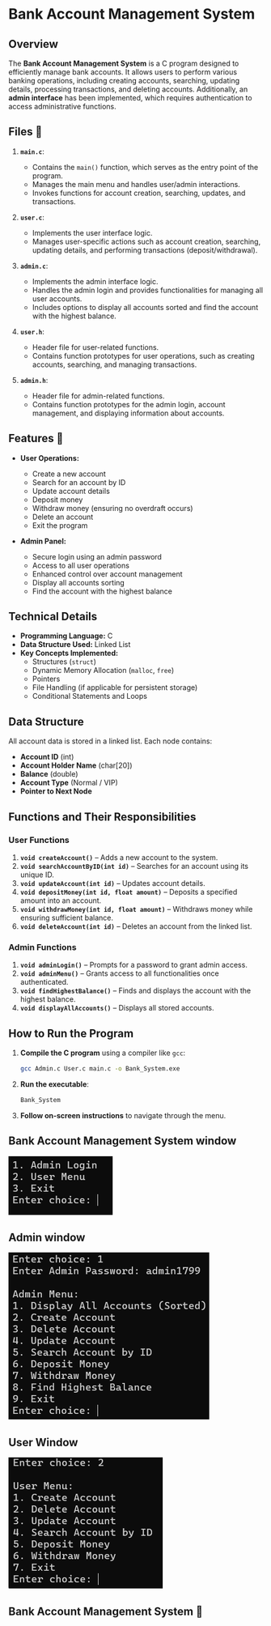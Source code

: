 # Bank Account Management System

## Overview

The **Bank Account Management System** is a C program designed to efficiently manage bank accounts. It allows users to perform various banking operations, including creating accounts, searching, updating details, processing transactions, and deleting accounts. Additionally, an **admin interface** has been implemented, which requires authentication to access administrative functions.

## Files 📁

1. **`main.c`**:
   - Contains the `main()` function, which serves as the entry point of the program.
   - Manages the main menu and handles user/admin interactions.
   - Invokes functions for account creation, searching, updates, and transactions.

2. **`user.c`**:
   - Implements the user interface logic.
   - Manages user-specific actions such as account creation, searching, updating details, and performing transactions (deposit/withdrawal).

3. **`admin.c`**:
   - Implements the admin interface logic.
   - Handles the admin login and provides functionalities for managing all user accounts.
   - Includes options to display all accounts sorted and find the account with the highest balance.

4. **`user.h`**:
   - Header file for user-related functions.
   - Contains function prototypes for user operations, such as creating accounts, searching, and managing transactions.

5. **`admin.h`**:
   - Header file for admin-related functions.
   - Contains function prototypes for the admin login, account management, and displaying information about accounts.

## Features 🌟

- **User Operations:**
  - Create a new account
  - Search for an account by ID
  - Update account details
  - Deposit money
  - Withdraw money (ensuring no overdraft occurs)
  - Delete an account
  - Exit the program

- **Admin Panel:**
  - Secure login using an admin password
  - Access to all user operations
  - Enhanced control over account management
  - Display all accounts sorting
  - Find the account with the highest balance

## Technical Details 

- **Programming Language:** C
- **Data Structure Used:** Linked List
- **Key Concepts Implemented:**
  - Structures (`struct`)
  - Dynamic Memory Allocation (`malloc`, `free`)
  - Pointers
  - File Handling (if applicable for persistent storage)
  - Conditional Statements and Loops

## Data Structure

All account data is stored in a linked list. Each node contains:

- **Account ID** (int)
- **Account Holder Name** (char[20])
- **Balance** (double)
- **Account Type** (Normal / VIP)
- **Pointer to Next Node**

## Functions and Their Responsibilities

### User Functions

1. **`void createAccount()`** – Adds a new account to the system.
2. **`void searchAccountByID(int id)`** – Searches for an account using its unique ID.
3. **`void updateAccount(int id)`** – Updates account details.
4. **`void depositMoney(int id, float amount)`** – Deposits a specified amount into an account.
5. **`void withdrawMoney(int id, float amount)`** – Withdraws money while ensuring sufficient balance.
6. **`void deleteAccount(int id)`** – Deletes an account from the linked list.

### Admin Functions

1. **`void adminLogin()`** – Prompts for a password to grant admin access.
2. **`void adminMenu()`** – Grants access to all functionalities once authenticated.
3. **`void findHighestBalance()`** – Finds and displays the account with the highest balance.
4. **`void displayAllAccounts()`** – Displays all stored accounts.

## How to Run the Program

1. **Compile the C program** using a compiler like `gcc`:
   ```bash
   gcc Admin.c User.c main.c -o Bank_System.exe
   ```
2. **Run the executable**:
   ```bash
   Bank_System
   ```
3. **Follow on-screen instructions** to navigate through the menu.

## Bank Account Management System window

![Bank Account Management System window](https://github.com/Radwa-Mohamed99/Bank-Account-Management-System/blob/main/System%20window.png?raw=true)

## Admin window

![Admin window](https://github.com/Radwa-Mohamed99/Bank-Account-Management-System/blob/main/Admin%20window.png?raw=true)

## User Window

![User Window](https://github.com/Radwa-Mohamed99/Bank-Account-Management-System/blob/main/User%20window.png?raw=true)

## Bank Account Management System 🎥


